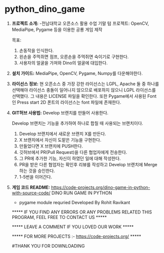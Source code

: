 # python_dino_game

1. **프로젝트 소개:**
    -전남대학교 오픈소스 활용 수업 기말 텀 프로젝트:
    OpenCV, MediaPipe, Pygame 등을 이용한 공룡 게임 제작

    목표:
    1. 손동작을 인식한다.
    2. 왼손을 주먹쥐면 점프, 오른손을 주먹쥐면 숙이기로 구현한다.
    3. 사용자의 얼굴을 가져와 Dino의 얼굴에 대입한다.
    
2. **설치 가이드:**
    MediaPipe, OpenCV, Pygame, Numpy를 다운해야한다.

3. **라이선스 정보:**
    현 오픈소스 중 가장 강한 라이선스는 LGPL, Apache 둘 중 하나를 선택해야 라이선스 충돌이 일어나지 않으므로
    배포하지 않으니 LGPL 라이선스를 선택했다. 그 내용은 LICENSE 파일을 확인한다.
    또한 Pygame에서 사용된 Font인 Press start 2D 폰트의 라이선스는 font 파일에 존재한다.

4. **GIT허브 사용법:**
    Develop 브랜치를 만들어 사용한다.

    Develop 브랜치는 기능을 추가하여 하나로 합칠 때 사용되는 브랜치이다.

    1. Develop 브랜치에서 새로운 브랜치 X를 만든다.
    2. X 브랜치에서 자신이 도맡은 기능을 구현한다.
    3. 만들었다면 X 브랜치에 PUSH한다. 
    4. 깃허브에서 PR(Pull Request)을 다른 협업자에게 전송한다.
    5. 그 PR에 추가한 기능, 자신이 하였던 일에 대해 작성한다. 
    6. PR을 받은 다른 협업자는 확인후 리뷰를 작성하고 Develop 브랜치에 Merge하는 것을 승인한다.
    7. 1-5번을 이어간다.

5. **게임 코드 README:**
    https://code-projects.org/dino-game-in-python-with-source-code/
    DINO RUN GAME IN PYTHON
    - pygame module requried
    Developed By Rohit Ravikant 

    ***** IF YOU FIND ANY ERRORS OR ANY PROBLEMS RELATED THIS PROGRAM, FEEL FREE TO CONTACT US *****  


    ***** LEAVE A COMMENT IF YOU LOVED OUR WORK *****


    ***** FOR MORE PROJECTS :- https://code-projects.org/ *****



    #THANK YOU FOR DOWNLOADING